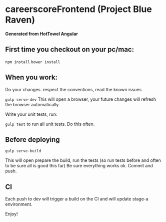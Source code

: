# careerscoreFrontend (Project Blue Raven)

**Generated from HotTowel Angular**

## First time you checkout on your pc/mac:
`npm install`
`bower install`


## When you work:
Do your changes. respect the conventions, read the known issues

`gulp serve-dev` This will open a browser, your future changes will refresh the browser automatically.

Write your unit tests, run:

`gulp test` to run all unit tests. Do this often.


## Before deploying
`gulp serve-build`

This will open prepare the build, run the tests (so run tests before and often to be sure all is good this far)
Be sure everything works ok. Commit and push.

## CI
Each push to dev will trigger a build on the CI and will update stage-a environment.

Enjoy!
